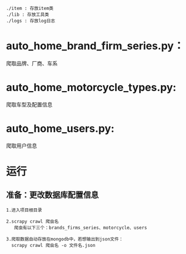 ```
./item : 存放item类
./lib : 存放工具类
./logs : 存放log日志
```

# auto_home_brand_firm_series.py：
爬取品牌、厂商、车系

# auto_home_motorcycle_types.py:
爬取车型及配置信息

# auto_home_users.py:
爬取用户信息

# 运行
## 准备：更改数据库配置信息
```
1.进入项目根目录
```
```
2.scrapy crawl 爬虫名
   爬虫有以下三个：brands_firms_series、motorcycle、users
```
```
3.爬取数据自动存放在mongodb中，若想输出到json文件：
  scrapy crawl 爬虫名 -o 文件名.json
```